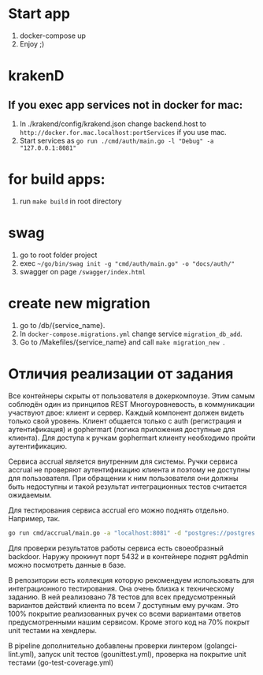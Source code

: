 # Start app

1. docker-compose up
2. Enjoy ;)

# krakenD

## If you exec app services not in docker for mac:

1. In ./krakend/config/krakend.json change backend.host to `http://docker.for.mac.localhost:portServices` if you use mac.
2. Start services as `go run ./cmd/auth/main.go -l "Debug" -a "127.0.0.1:8081"`

# for build apps:

1. run `make build` in root directory

# swag

1. go to root folder project
2. exec `~/go/bin/swag init -g "cmd/auth/main.go" -o "docs/auth/"`
3. swagger on page `/swagger/index.html`

# create new migration

1. go to /db/{service_name}.
2. In `docker-compose.migrations.yml` change service `migration_db_add`.
3. Go to /Makefiles/{service_name} and call `make migration_new `.

# Отличия реализации от задания

Все контейнеры скрыты от пользователя в докеркомпоузе. Этим самым соблюдён один из принципов REST Многоуровневость,
в коммуникации участвуют двое: клиент и сервер. Каждый компонент должен видеть только свой уровень. Клиент общается 
только с auth (регистрация и аутентификация) и gophermart (логика приложения доступные для клиента). Для доступа к 
ручкам gophermart клиенту необходимо пройти аутентификацию. 

Сервиса accrual является внутренним для системы. Ручки сервиса accrual не проверяют аутентификацию клиента и поэтому 
не доступны для пользователя. При обращении к ним пользователя они должны быть недоступны и такой результат 
интеграционных тестов считается ожидаемым.

Для тестирования сервиса accrual его можно поднять отдельно. Например, так.

```bash
go run cmd/accrual/main.go -a "localhost:8081" -d "postgres://postgres:postgres@localhost:5432/accrual?sslmode=disable"
```

Для проверки результатов работы сервиса есть своеобразный backdoor. Наружу прокинут порт 5432 и в контейнере поднят 
pgAdmin можно посмотреть данные в базе.

В репозитории есть коллекция которую рекомендуем использовать для интеграционного тестирования. Она очень близка к 
техническому заданию. В ней реализовано 78 тестов для всех предусмотренный вариантов действий клиента по всем 7 
доступным ему ручкам. Это 100% покрытие реализованных ручек со всеми вариантами ответов предусмотренными нашим сервисом.
Кроме этого код на 70% покрыт unit тестами на хендлеры.

В pipeline дополнительно добавлены проверки линтером (golangci-lint.yml), запуск unit тестов (gounittest.yml), 
проверка на покрытие unit тестами (go-test-coverage.yml)
